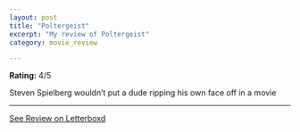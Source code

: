 ```yaml
---
layout: post
title: "Poltergeist"
excerpt: "My review of Poltergeist"
category: movie_review

---
```


**Rating:** 4/5

Steven Spielberg wouldn’t put a dude ripping his own face off in a movie

<hr>

[See Review on Letterboxd](https://boxd.it/1qK5SV)
